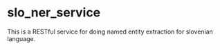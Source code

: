 slo_ner_service
===============

This is a RESTful service for doing named entity extraction for slovenian language.
